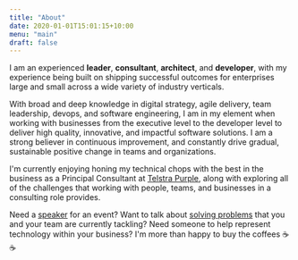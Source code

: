 ```yaml
---
title: "About"
date: 2020-01-01T15:01:15+10:00
menu: "main"
draft: false
---
```


I am an experienced **leader**, **consultant**, **architect**, and **developer**, with my experience being built on shipping successful outcomes for enterprises large and small across a wide variety of industry verticals.

With broad and deep knowledge in digital strategy, agile delivery, team leadership, devops, and software engineering, I am in my element when working with businesses from the executive level to the developer level to deliver high quality, innovative, and impactful software solutions. I am a strong believer in continuous improvement, and constantly drive gradual, sustainable positive change in teams and organizations.

I'm currently enjoying honing my technical chops with the best in the business as a Principal Consultant at [Telstra Purple](https://purple.telstra.com/), along with exploring all of the challenges that working with people, teams, and businesses in a consulting role provides.

Need a [speaker](https://www.andrew-best.com/speaking/) for an event? Want to talk about [solving problems](https://www.andrew-best.com/posts/discover-decide-deliver-part-one/) that you and your team are currently tackling? Need someone to help represent technology within your business? I'm more than happy to buy the coffees ☕☕